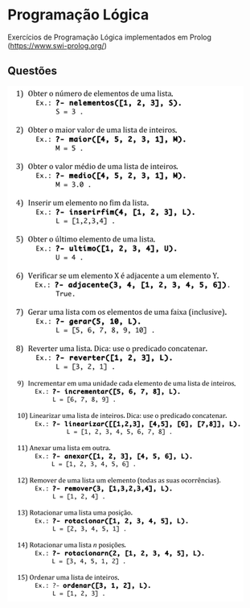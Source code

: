 # Programação Lógica
Exercícios de Programação Lógica implementados em Prolog (https://www.swi-prolog.org/) 

## Questões
![tabela](./assets/prologQuestions.png)
